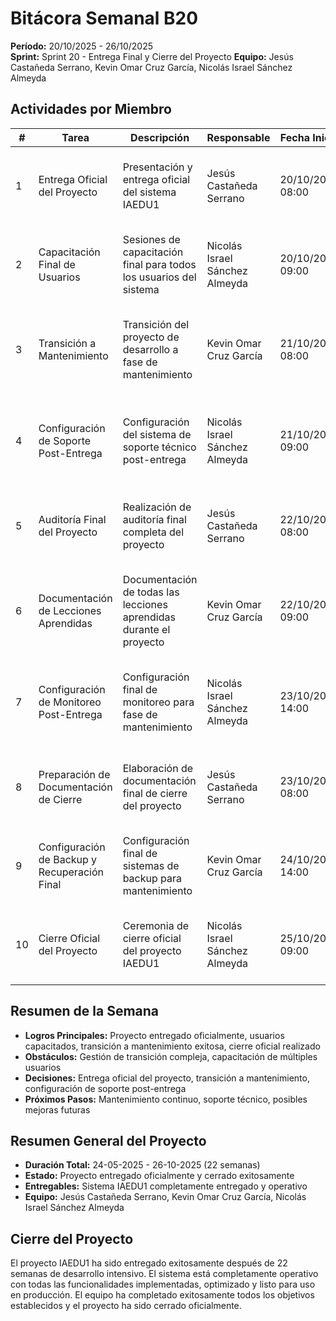 # Bitácora Semanal B20
**Período:** 20/10/2025 - 26/10/2025  
**Sprint:** Sprint 20 - Entrega Final y Cierre del Proyecto
**Equipo:** Jesús Castañeda Serrano, Kevin Omar Cruz García, Nicolás Israel Sánchez Almeyda

## Actividades por Miembro

| # | Tarea | Descripción | Responsable | Fecha Inicio | Fecha Fin | Evidencias | Observaciones |
|---|-------|-------------|-------------|--------------|-----------|------------|---------------|
| 1 | Entrega Oficial del Proyecto | Presentación y entrega oficial del sistema IAEDU1 | Jesús Castañeda Serrano | 20/10/2025 08:00 | 26/10/2025 17:00 | entrega oficial realizada, presentación ejecutada, aceptación del cliente | Proyecto entregado oficialmente |
| 2 | Capacitación Final de Usuarios | Sesiones de capacitación final para todos los usuarios del sistema | Nicolás Israel Sánchez Almeyda | 20/10/2025 09:00 | 26/10/2025 16:00 | capacitación final completada, usuarios entrenados, evaluaciones realizadas | Usuarios capacitados completamente |
| 3 | Transición a Mantenimiento | Transición del proyecto de desarrollo a fase de mantenimiento | Kevin Omar Cruz García | 21/10/2025 08:00 | 25/10/2025 15:00 | transición completada, equipo de mantenimiento asignado, documentación transferida | Transición a mantenimiento exitosa |
| 4 | Configuración de Soporte Post-Entrega | Configuración del sistema de soporte técnico post-entrega | Nicolás Israel Sánchez Almeyda | 21/10/2025 09:00 | 24/10/2025 14:00 | soporte post-entrega configurado, canales de comunicación establecidos, SLA definidos | Soporte post-entrega operativo |
| 5 | Auditoría Final del Proyecto | Realización de auditoría final completa del proyecto | Jesús Castañeda Serrano | 22/10/2025 08:00 | 26/10/2025 17:00 | auditoría final completada, reporte de auditoría, cumplimiento validado | Auditoría final exitosa |
| 6 | Documentación de Lecciones Aprendidas | Documentación de todas las lecciones aprendidas durante el proyecto | Kevin Omar Cruz García | 22/10/2025 09:00 | 25/10/2025 18:00 | lecciones aprendidas documentadas, mejores prácticas identificadas, recomendaciones elaboradas | Lecciones aprendidas documentadas |
| 7 | Configuración de Monitoreo Post-Entrega | Configuración final de monitoreo para fase de mantenimiento | Nicolás Israel Sánchez Almeyda | 23/10/2025 14:00 | 26/10/2025 16:00 | monitoreo post-entrega configurado, alertas optimizadas, reportes automáticos | Monitoreo post-entrega operativo |
| 8 | Preparación de Documentación de Cierre | Elaboración de documentación final de cierre del proyecto | Jesús Castañeda Serrano | 23/10/2025 08:00 | 25/10/2025 18:00 | documentación de cierre elaborada, actas de entrega, certificaciones finales | Documentación de cierre completa |
| 9 | Configuración de Backup y Recuperación Final | Configuración final de sistemas de backup para mantenimiento | Kevin Omar Cruz García | 24/10/2025 14:00 | 26/10/2025 19:00 | backup final configurado, recuperación probada, documentación de DR final | Sistema de backup final operativo |
| 10 | Cierre Oficial del Proyecto | Ceremonia de cierre oficial del proyecto IAEDU1 | Nicolás Israel Sánchez Almeyda | 25/10/2025 09:00 | 26/10/2025 17:00 | cierre oficial realizado, certificaciones entregadas, proyecto finalizado | Proyecto cerrado oficialmente |

## Resumen de la Semana
- **Logros Principales:** Proyecto entregado oficialmente, usuarios capacitados, transición a mantenimiento exitosa, cierre oficial realizado
- **Obstáculos:** Gestión de transición compleja, capacitación de múltiples usuarios
- **Decisiones:** Entrega oficial del proyecto, transición a mantenimiento, configuración de soporte post-entrega
- **Próximos Pasos:** Mantenimiento continuo, soporte técnico, posibles mejoras futuras

## Resumen General del Proyecto
- **Duración Total:** 24-05-2025 - 26-10-2025 (22 semanas)
- **Estado:** Proyecto entregado oficialmente y cerrado exitosamente
- **Entregables:** Sistema IAEDU1 completamente entregado y operativo
- **Equipo:** Jesús Castañeda Serrano, Kevin Omar Cruz García, Nicolás Israel Sánchez Almeyda

## Cierre del Proyecto
El proyecto IAEDU1 ha sido entregado exitosamente después de 22 semanas de desarrollo intensivo. El sistema está completamente operativo con todas las funcionalidades implementadas, optimizado y listo para uso en producción. El equipo ha completado exitosamente todos los objetivos establecidos y el proyecto ha sido cerrado oficialmente.


